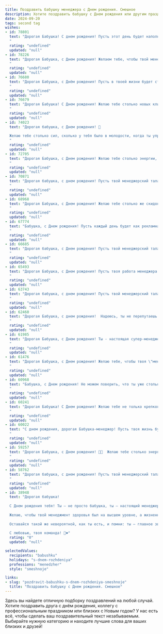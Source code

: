 ```yaml
---
title: Поздравить бабушку менеджера c Днем рождения. Смешное
description: Хотите поздравить бабушку c Днем рождения или другим праздником? Наш ИИ создаст незабываемое поздравление, а вы обязательно выделитесь среди других.  
date: 2024-09-20
tags: second tag
wishes:
- id: 78801
  text: "Дорогая Бабушка! С днем рождения! Пусть этот день будет наполнен не только тортом и подарками, но и приятными сюрпризами, например, скидками на новые туфли! Ведь ты, как настоящий менеджер, всегда умеешь найти выгодные предложения! 😉🥂
  "
  rating: "undefined"
  updated: "null"
- id: 78226
  text: "Дорогая Бабушка, с Днем рождения! Желаем тебе, чтобы твой менеджерский талант проявился в полной мере - в умении управлять не только внуками, но и собственным возрастом! 😂🥳
  "
  rating: "undefined"
  updated: "null"
- id: 76680
  text: "Дорогая Бабушка, с Днём рождения! Пусть в твоей жизни будет столько же скидок, сколько тебе удается выторговать в супермаркете, а зарплата будет расти так же стремительно, как цены на бензин!
  "
  rating: "undefined"
  updated: "null"
- id: 76679
  text: "Дорогая Бабушка! С Днем рождения! Желаю тебе столько новых клиентов, сколько у тебя внуков, и чтобы все они приносили только радость и прибыль!
  "
  rating: "undefined"
  updated: "null"
- id: 74023
  text: "Дорогая бабушка, с Днем рождения! 🎉
  
  Желаю тебе столько сил, сколько у тебя было в молодости, когда ты управляла не только  домом, но и всей семьей, как настоящий менеджер. 😜  Пусть твой опыт и мудрость неисчерпаемы, а пенсионный счет всегда будет полным!  😂
  "
  rating: "undefined"
  updated: "null"
- id: 72705
  text: "Дорогая Бабушка, с Днем рождения! Желаю тебе столько энергии, сколько у твоих клиентов после удачных переговоров, и столько креатива, сколько у тебя идей для новых маркетинговых кампаний! Пусть твой жизненный график будет плотно забит только приятными встречами и нескучными событиями! 🎉🎂
  "
  rating: "undefined"
  updated: "null"
- id: 70871
  text: "Дорогая бабушка, с днем рождения! Пусть твой менеджерский талант и дальше покоряет сердца, а клиентов будет столько, что на каждого хватит пирожков! 🎂🎉
  "
  rating: "undefined"
  updated: "null"
- id: 68968
  text: "Дорогая Бабушка, с Днем рождения! Желаю тебе столько же скидок на продукты, сколько клиентов у тебя в офисе! Пусть твои нервы будут крепче, чем договор, который ты только что заключила, а жизнь будет ярче, чем презентация твоего нового проекта!
  "
  rating: "undefined"
  updated: "null"
- id: 67774
  text: "Бабушка, с Днем рождения! Пусть каждый день будет как рекламная акция \"два по цене одного\" - море счастья и в два раза больше любви! 🎉🎂🍾
  "
  rating: "undefined"
  updated: "null"
- id: 66685
  text: "Дорогая бабушка, с Днем рождения! Пусть твой менеджерский талант всегда будет востребован, даже если это только для того, чтобы организовать внуков на утреннюю зарядку! 🎉🎂
  "
  rating: "undefined"
  updated: "null"
- id: 65493
  text: "Дорогая Бабушка, с Днем рождения! Пусть твоя работа менеджера всегда приносит тебе удовольствие, а клиентов - только самых благодарных и платежеспособных! 😉🥂
  "
  rating: "undefined"
  updated: "null"
- id: 63743
  text: "Дорогая бабушка, с днем рождения! Пусть твой менеджерский талант процветает, а клиенты всегда будут в восторге от твоих \"продаж\" поцелуев и объятий! 🎉🎂
  "
  rating: "undefined"
  updated: "null"
- id: 62460
  text: "Дорогая Бабушка, с днем рождения!  Надеюсь, ты не перепутаешь этот день с очередным днём распродаж в любимом магазине, ведь сегодня твой день!  Желаю тебе столько же скидок на годы жизни, как в Black Friday,  и чтобы твой менеджерский талант всегда получал заслуженную премию - любовь и уважение близких!
  "
  rating: "undefined"
  updated: "null"
- id: 61985
  text: "Дорогая Бабушка, с Днем рождения! Ты - настоящая супер-менеджер, управляющая нашим семейством с не меньшим профессионализмом, чем в офисе. Желаем тебе, чтобы жизнь кипела, как на корпоративной вечеринке, чтобы тебя окружали только позитивные и благодарные \"клиенты\", а улыбка сиять ярче, чем твой бонус! 🎉
  "
  rating: "undefined"
  updated: "null"
- id: 61476
  text: "Дорогая Бабушка, с Днем рождения! Желаю тебе, чтобы твоя \"менеджерская жилка\" проявила себя в твоем возрасте только в том, чтобы управлять внуками и получать от этого удовольствие! 😜🎉
  "
  rating: "undefined"
  updated: "null"
- id: 60968
  text: "Бабушка, с Днем рождения! Не можем поверить, что ты уже столько лет менеджеришь эту огромную семью, но, честно говоря, у тебя это получается лучше, чем у любого директора крупной компании! 😂  Желаем тебе еще больше сил, креатива и, конечно же, скидок на все! 🎉
  "
  rating: "undefined"
  updated: "null"
- id: 60241
  text: "Дорогая Бабушка! С Днем рождения! Желаю тебе не только крепкого здоровья и бодрости, но и чтобы ты продолжала всех \"управлять\" с таким же энтузиазмом, как менеджером своей семьи! 😉  Пусть твоя жизнь будет полна ярких красок, а улыбка не сходит с лица, даже если ты снова влезла в \"дебри\" семейного бюджета! 🎉
  "
  rating: "undefined"
  updated: "null"
- id: 60022
  text: "С днем рождения, дорогая Бабушка-менеджер! Пусть твоя жизнь будет полна удачных сделок, а пенсия —  непрерывными бонусами! 🥳🎉🍾
  "
  rating: "undefined"
  updated: "null"
- id: 59257
  text: "Дорогая Бабушка, с Днем рождения! 🥳🎉  Желаю тебе столько энергии, сколько ты тратишь на поиски скидок в супермаркете. Пусть твоя жизнь будет такой же насыщенной сделками, как твой рабочий день! 😉  Будь здорова, счастлива и всегда помни, что ты - самая крутая менеджер в мире! 💪❤️
  "
  rating: "undefined"
  updated: "null"
- id: 58762
  text: "Дорогая бабушка, с днем рождения! Пусть твой менеджерский талант проявится в увеличении количества тортов на столе, а креативность - в новых рецептах праздничных блюд! Пусть твоя энергия не иссякнет, а только приумножится, как прибыль в успешной компании. С днем рождения, наша любимая бабуля-менеджер! 🎂🎉
  "
  rating: "undefined"
  updated: "null"
- id: 38948
  text: "Дорогая бабушка!
  
  С Днем рождения тебя! Ты — не просто бабушка, ты — настоящий менеджер по счастью нашей семьи! Каждый твой совет и улыбка — как важный бизнес-курс, который мы с удовольствием проходим с каждым годом!
  
  Желаю, чтобы твой менеджмент здоровья был на высшем уровне, а жизненный баланс всегда поддерживался чашечкой вкусного чая и кусочком торта! Пусть в твоем жизненном проекте никогда не будет дефицита радости и всегда хватает ресурсов для новых задумок!
  
  Оставайся такой же невероятной, как ты есть, и помни: ты — главное звено в нашей команде! С днем рождения, наша любимая капитанша!
  
  С любовью, твоя команда! 🎉❤️"
  rating: "0"
  updated: "null"

selectedValues:
  recipients: "babushku"
  holidays: "s-dnem-rozhdeniya"
  professions: "menedzher"
  style: "smeshnoje"

links:
- slug: "pozdravit-babushku-s-dnem-rozhdeniya-smeshnoje"
  title: "Поздравить бабушку c Днем рождения. Смешное"
---
```


Здесь вы найдете отличную подборку поздравлений на любой случай. 
Хотите поздравить друга с днём рождения, коллегу с профессиональным праздником или близких с Новым годом? У нас есть всё, чтобы сделать ваш поздравительный текст незабываемым. Выбирайте нужную категорию и находите лучшие слова для ваших близких и друзей!
